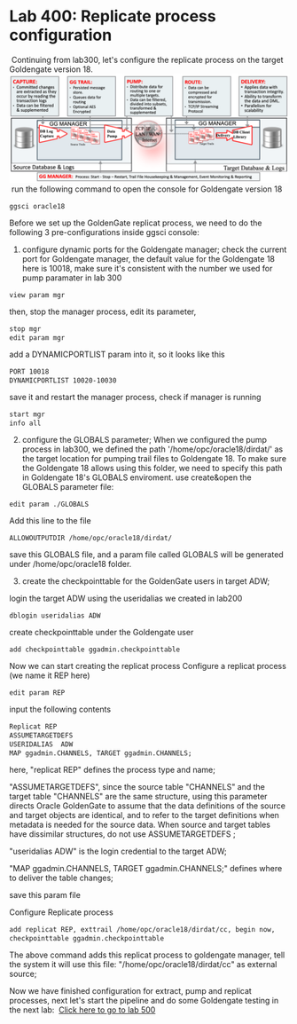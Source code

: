 # Lab 400: Replicate process configuration
​
Continuing from lab300, let's configure the replicate process on the target Goldengate version 18.
![](screenshots/20.png)
​
run the following command to open the console for Goldengate version 18
```
ggsci oracle18
```

Before we set up the GoldenGate replicat process, we need to do the following 3 pre-configurations inside ggsci console:
1. configure dynamic ports for the Goldengate manager;
check the current port for Goldengate manager, the default value for the Goldengate 18 here is 10018, make sure it's consistent with the number we used for pump paramater in lab 300
```
view param mgr
```
then, stop the manager process, edit its parameter,
```
stop mgr
edit param mgr
```
add a DYNAMICPORTLIST param into it, so it looks like this
```
PORT 10018
DYNAMICPORTLIST 10020-10030
```
save it and restart the manager process, check if manager is running
```
start mgr
info all
```
2. configure the GLOBALS parameter;
When we configured the pump process in lab300, we defined the path '/home/opc/oracle18/dirdat/' as the target location for pumping trail files to Goldengate 18. To make sure the Goldengate 18 allows using this folder, we need to specify this path in Goldengate 18's GLOBALS enviroment.
use create&open the GLOBALS parameter file:
```
edit param ./GLOBALS
```
Add this line to the file
```
ALLOWOUTPUTDIR /home/opc/oracle18/dirdat/
```
save this GLOBALS file, and a param file called GLOBALS will be generated under /home/opc/oracle18 folder.

3. create the checkpointtable for the GoldenGate users in target ADW; 

login the target ADW using the useridalias we created in lab200
```
dblogin useridalias ADW
```
create checkpointtable under the Goldengate user
```
add checkpointtable ggadmin.checkpointtable
```

Now we can start creating the replicat process
Configure a replicat process (we name it REP here)
```
edit param REP
```
input the following contents
```
Replicat REP
ASSUMETARGETDEFS
USERIDALIAS  ADW
MAP ggadmin.CHANNELS, TARGET ggadmin.CHANNELS;
```
here, "replicat REP" defines the process type and name;

"ASSUMETARGETDEFS", since the source table "CHANNELS" and the target table "CHANNELS" are the same structure, using this parameter directs Oracle GoldenGate to assume that the data definitions of the source and target objects are identical, and to refer to the target definitions when metadata is needed for the source data. When source and target tables have dissimilar structures, do not use ASSUMETARGETDEFS ;

"useridalias ADW" is the login credential to the target ADW;

"MAP ggadmin.CHANNELS, TARGET ggadmin.CHANNELS;" defines where to deliver the table changes;

save this param file


Configure Replicate process
```
add replicat REP, exttrail /home/opc/oracle18/dirdat/cc, begin now, checkpointtable ggadmin.checkpointtable
```
The above command adds this replicat process to goldengate manager, tell the system it will use this file: "/home/opc/oracle18/dirdat/cc" as external source;

Now we have finished configuration for extract, pump and replicat processes,  next let's start the pipeline and do some Goldengate testing in the next lab:
​
[Click here to go to lab 500](https://github.com/zzhangjii/GoldenGate2ADB/blob/master/Lab500.md)
